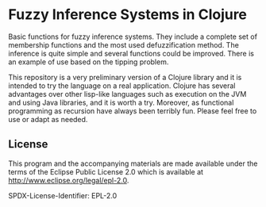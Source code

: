 # Fuzzy Inference Systems in Clojure

Basic functions for fuzzy inference systems. They include a complete
set of membership functions and the most used defuzzification
method. The inference is quite simple and several functions could be
improved. There is an example of use based on the tipping problem.

This repository is a very preliminary version of a Clojure library and
it is intended to try the language on a real application. Clojure has
several advantages over other lisp-like languages such as execution on
the JVM and using Java libraries, and it is worth a try. Moreover, as
functional programming as recursion have always been terribly
fun. Please feel free to use or adapt as needed.

## License

This program and the accompanying materials are made available
under the terms of the Eclipse Public License 2.0 which is
available at http://www.eclipse.org/legal/epl-2.0.

SPDX-License-Identifier: EPL-2.0
